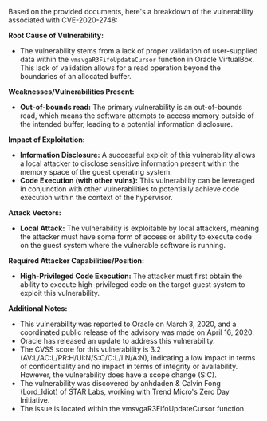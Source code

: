 Based on the provided documents, here's a breakdown of the vulnerability associated with CVE-2020-2748:

**Root Cause of Vulnerability:**
- The vulnerability stems from a lack of proper validation of user-supplied data within the `vmsvgaR3FifoUpdateCursor` function in Oracle VirtualBox. This lack of validation allows for a read operation beyond the boundaries of an allocated buffer.

**Weaknesses/Vulnerabilities Present:**
- **Out-of-bounds read:** The primary vulnerability is an out-of-bounds read, which means the software attempts to access memory outside of the intended buffer, leading to a potential information disclosure.

**Impact of Exploitation:**
- **Information Disclosure:** A successful exploit of this vulnerability allows a local attacker to disclose sensitive information present within the memory space of the guest operating system.
- **Code Execution (with other vulns):** This vulnerability can be leveraged in conjunction with other vulnerabilities to potentially achieve code execution within the context of the hypervisor.

**Attack Vectors:**
- **Local Attack:** The vulnerability is exploitable by local attackers, meaning the attacker must have some form of access or ability to execute code on the guest system where the vulnerable software is running.

**Required Attacker Capabilities/Position:**
- **High-Privileged Code Execution:** The attacker must first obtain the ability to execute high-privileged code on the target guest system to exploit this vulnerability.

**Additional Notes:**
- This vulnerability was reported to Oracle on March 3, 2020, and a coordinated public release of the advisory was made on April 16, 2020.
- Oracle has released an update to address this vulnerability.
- The CVSS score for this vulnerability is 3.2 (AV:L/AC:L/PR:H/UI:N/S:C/C:L/I:N/A:N), indicating a low impact in terms of confidentiality and no impact in terms of integrity or availability. However, the vulnerability does have a scope change (S:C).
- The vulnerability was discovered by anhdaden & Calvin Fong (Lord\_Idiot) of STAR Labs, working with Trend Micro's Zero Day Initiative.
- The issue is located within the vmsvgaR3FifoUpdateCursor function.